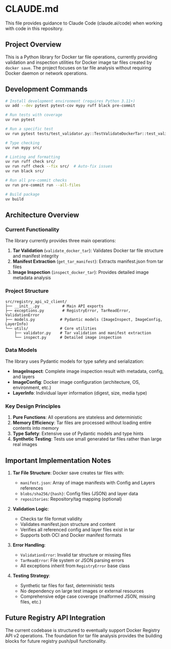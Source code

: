 # CLAUDE.md

This file provides guidance to Claude Code (claude.ai/code) when working with code in this repository.

## Project Overview

This is a Python library for Docker tar file operations, currently providing validation and inspection utilities for Docker image tar files created by `docker save`. The project focuses on tar file analysis without requiring Docker daemon or network operations.

## Development Commands

```bash
# Install development environment (requires Python 3.11+)
uv add --dev pytest pytest-cov mypy ruff black pre-commit

# Run tests with coverage
uv run pytest

# Run a specific test
uv run pytest tests/test_validator.py::TestValidateDockerTar::test_validate_valid_tar -v

# Type checking
uv run mypy src/

# Linting and formatting
uv run ruff check src/
uv run ruff check --fix src/  # Auto-fix issues
uv run black src/

# Run all pre-commit checks
uv run pre-commit run --all-files

# Build package
uv build
```

## Architecture Overview

### Current Functionality

The library currently provides three main operations:

1. **Tar Validation** (`validate_docker_tar`): Validates Docker tar file structure and manifest integrity
2. **Manifest Extraction** (`get_tar_manifest`): Extracts manifest.json from tar files
3. **Image Inspection** (`inspect_docker_tar`): Provides detailed image metadata analysis

### Project Structure

```
src/registry_api_v2_client/
├── __init__.py          # Main API exports
├── exceptions.py        # RegistryError, TarReadError, ValidationError
├── models.py           # Pydantic models (ImageInspect, ImageConfig, LayerInfo)
└── utils/              # Core utilities
    ├── validator.py    # Tar validation and manifest extraction
    └── inspect.py      # Detailed image inspection
```

### Data Models

The library uses Pydantic models for type safety and serialization:

- **ImageInspect**: Complete image inspection result with metadata, config, and layers
- **ImageConfig**: Docker image configuration (architecture, OS, environment, etc.)
- **LayerInfo**: Individual layer information (digest, size, media type)

### Key Design Principles

1. **Pure Functions**: All operations are stateless and deterministic
2. **Memory Efficiency**: Tar files are processed without loading entire contents into memory
3. **Type Safety**: Extensive use of Pydantic models and type hints
4. **Synthetic Testing**: Tests use small generated tar files rather than large real images

## Important Implementation Notes

1. **Tar File Structure**: Docker save creates tar files with:
   - `manifest.json`: Array of image manifests with Config and Layers references
   - `blobs/sha256/{hash}`: Config files (JSON) and layer data
   - `repositories`: Repository/tag mapping (optional)

2. **Validation Logic**: 
   - Checks tar file format validity
   - Validates manifest.json structure and content
   - Verifies all referenced config and layer files exist in tar
   - Supports both OCI and Docker manifest formats

3. **Error Handling**: 
   - `ValidationError`: Invalid tar structure or missing files
   - `TarReadError`: File system or JSON parsing errors
   - All exceptions inherit from `RegistryError` base class

4. **Testing Strategy**:
   - Synthetic tar files for fast, deterministic tests
   - No dependency on large test images or external resources
   - Comprehensive edge case coverage (malformed JSON, missing files, etc.)

## Future Registry API Integration

The current codebase is structured to eventually support Docker Registry API v2 operations. The foundation for tar file analysis provides the building blocks for future registry push/pull functionality.